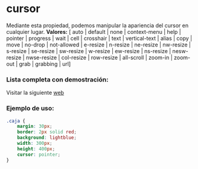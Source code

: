 # cursor
Mediante esta propiedad, podemos manipular la apariencia del cursor en cualquier lugar.
**Valores:**
[ auto | default | none | context-menu | help | pointer | progress | wait | cell | crosshair | text | vertical-text | alias | copy | move | no-drop | not-allowed | e-resize | n-resize | ne-resize | nw-resize | s-resize | se-resize | sw-resize | w-resize | ew-resize | ns-resize | nesw-resize | nwse-resize | col-resize | row-resize | all-scroll | zoom-in | zoom-out | grab | grabbing | url]

### Lista completa con demostración:
Visitar la siguiente [web](https://www.w3schools.com/cssref/tryit.asp?filename=trycss_cursor "Demo de todos los cursores")

### Ejemplo de uso:
```css
.caja {
    margin: 30px;
    border: 2px solid red;
    background: lightblue;
    width: 300px;
    height: 400px;
    cursor: pointer;
}
```
